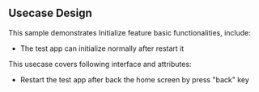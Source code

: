 ## Usecase Design

This sample demonstrates Initialize feature basic functionalities, include:

* The test app can initialize normally after restart it

This usecase covers following interface and attributes:

* Restart the test app after back the home screen by press "back" key
